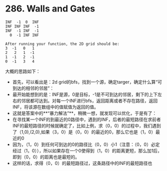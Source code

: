 # 286. Walls and Gates

```
INF  -1  0  INF
INF INF INF  -1
INF  -1 INF  -1
  0  -1 INF INF
  
After running your function, the 2D grid should be:
3  -1   0   1
2   2   1  -1
1  -1   2  -1
0  -1   3   4
```
大概的思路如下：
* 首先，可以看出是：2d grid的bfs，找到一个源，确定targer，确定什么算“可到达的相邻的邻居”：
* 最开始能想到的是：INF是源，0是目标，-1是不可到达的邻居，剩下的上下左右的邻居都可达到。对每一个INF进行bfs，返回距离或者不存在路径，返回INF，将该源在数组中的值赋值为返回的值。
* 这就是答案中的**“暴力解法”**，稍微一想，就发现可以优化，于是有了：
* 在寻找某一个INF的到最近的0路径中，遇到的INF，后者的最短路径在求前者INF的最短路径的时候就确定了，比如上例，求（0，0）的过程中，我们遇到了（1,0),(2,0),如果（3，0）是（0，0）的最近的0，那么它也是（1，0）最近的0
* 因为，（1，0）到任何可到达的0的路径比（0，0）小1（注意：（0，0）必定经过（1，0）），所以如果存在一个0使得到（1，0）的距离更短，那么加1后，即到（0，0）的距离也是最短的。
* 这样的话，求得（0，0）的最短路径过，这条路径中的INF的最短路径也
